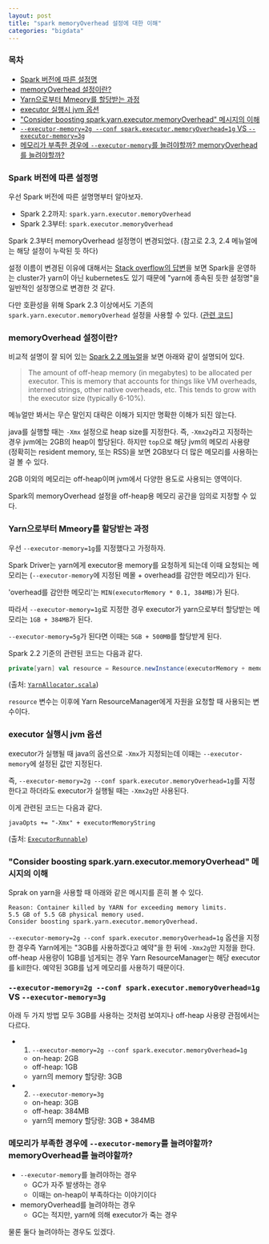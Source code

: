 ```yaml
---
layout: post
title: "spark memoryOverhead 설정에 대한 이해"
categories: "bigdata"
---
```


### 목차

- [Spark 버전에 따른 설정명](#spark-버전에-따른-설정명)
- [memoryOverhead 설정이란?](#memoryoverhead-설정이란)
- [Yarn으로부터 Mmeory를 할당받는 과정](#yarn으로부터-mmeory를-할당받는-과정)
- [executor 실행시 jvm 옵션](#executor-실행시-jvm-옵션)
- ["Consider boosting spark.yarn.executor.memoryOverhead" 메시지의 이해](#consider-boosting-sparkyarnexecutormemoryoverhead-메시지의-이해)
- [`--executor-memory=2g --conf spark.executor.memoryOverhead=1g` VS `--executor-memory=3g`](#--executor-memory2g---conf-sparkexecutormemoryoverhead1g-vs---executor-memory3g)
- [메모리가 부족한 경우에 `--executor-memory`를 늘려야할까? memoryOverhead를 늘려야할까?](#메모리가-부족한-경우에---executor-memory를-늘려야할까-memoryoverhead를-늘려야할까)

### Spark 버전에 따른 설정명

우선 Spark 버전에 따른 설명명부터 알아보자.

- Spark 2.2까지: `spark.yarn.executor.memoryOverhead`
- Spark 2.3부터: `spark.executor.memoryOverhead`

Spark 2.3부터 memoryOverhead 설정명이 변경되었다. (참고로 2.3, 2.4 메뉴얼에는 해당 설정이 누락된 듯 하다)

설정 이름이 변경된 이유에 대해서는 [Stack overflow의 답변](https://stackoverflow.com/q/58813117/2930152)을 보면 Spark을 운영하는 cluster가 yarn이 아닌 kubernetes도 있기 때문에 "yarn에 종속된 듯한 설정명"을 일반적인 설정명으로 변경한 것 같다.

다만 호환성을 위해 Spark 2.3 이상에서도 기존의 `spark.yarn.executor.memoryOverhead` 설정을 사용할 수 있다. ([관련 코드](https://github.com/apache/spark/blob/7766fd13c9e7cb72b97fdfee224d3958fbe882a0/core/src/main/scala/org/apache/spark/SparkConf.scala#L684-L685)]

### memoryOverhead 설정이란?

비교적 설명이 잘 되어 있는 [Spark 2.2 메뉴얼](https://spark.apache.org/docs/2.2.0/running-on-yarn.html#spark-properties)을 보면 아래와 같이 설명되어 있다.

> The amount of off-heap memory (in megabytes) to be allocated per executor. This is memory that accounts for things like VM overheads, interned strings, other native overheads, etc. This tends to grow with the executor size (typically 6-10%).

메뉴얼만 봐서는 무슨 말인지 대략은 이해가 되지만 명확한 이해가 되진 않는다.

java를 실행할 때는 `-Xmx` 설정으로 heap size를 지정한다. 즉, `-Xmx2g`라고 지정하는 경우 jvm에는 2GB의 heap이 할당된다. 하지만 `top`으로 해당 jvm의 메모리 사용량 (정확히는 resident memory, 또는 RSS)을 보면 2GB보다 더 많은 메모리를 사용하는 걸 볼 수 있다.

2GB 이외의 메모리는 off-heap이며 jvm에서 다양한 용도로 사용되는 영역이다.

Spark의 memoryOverhead 설정을 off-heap용 메모리 공간을 임의로 지정할 수 있다.

### Yarn으로부터 Mmeory를 할당받는 과정

우선 `--executor-memory=1g`를 지정했다고 가정하자.

Spark Driver는 yarn에게 executor용 memory를 요청하게 되는데 이때 요청되는 메모리는 (`--executor-memory`에 지정된 메몰 + overhead를 감안한 메모리)가 된다.

'overhead를 감안한 메모리'는 `MIN(executorMemory * 0.1, 384MB)`가 된다.

따라서 `--executor-memory=1g`로 지정한 경우 executor가 yarn으로부터 할당받는 메모리는 `1GB + 384MB`가 된다.

`--executor-memory=5g`가 된다면 이때는 `5GB + 500MB`를 할당받게 된다.

Spark 2.2 기준의 관련된 코드는 다음과 같다.

```scala
private[yarn] val resource = Resource.newInstance(executorMemory + memoryOverhead, executorCores)
```

(출처: [`YarnAllocator.scala`](https://github.com/apache/spark/blob/branch-2.2/resource-managers/yarn/src/main/scala/org/apache/spark/deploy/yarn/YarnAllocator.scala#L140))

`resource` 변수는 이후에 Yarn ResourceManager에게 자원을 요청할 때 사용되는 변수이다.

### executor 실행시 jvm 옵션

executor가 실행될 때 java의 옵션으로 `-Xmx`가 지정되는데 이때는 `--executor-memory`에 설정된 값만 지정된다.

즉, `--executor-memory=2g --conf spark.executor.memoryOverhead=1g`를 지정한다고 하더라도 executor가 실행될 때는 `-Xmx2g`만 사용된다.

이게 관련된 코드는 다음과 같다.

```
javaOpts += "-Xmx" + executorMemoryString
```

(출처: [`ExecutorRunnable`](https://github.com/apache/spark/blob/branch-2.2/resource-managers/yarn/src/main/scala/org/apache/spark/deploy/yarn/ExecutorRunnable.scala#L140))

### "Consider boosting spark.yarn.executor.memoryOverhead" 메시지의 이해

Sprak on yarn을 사용할 때 아래와 같은 메시지를 흔히 볼 수 있다.

```
Reason: Container killed by YARN for exceeding memory limits.
5.5 GB of 5.5 GB physical memory used.
Consider boosting spark.yarn.executor.memoryOverhead.
```

`--executor-memory=2g --conf spark.executor.memoryOverhead=1g` 옵션을 지정한 경우즉 Yarn에게는 "3GB를 사용하겠다고 예약"을 한 뒤에 `-Xmx2g`만 지정을 한다. off-heap 사용량이 1GB를 넘게되는 경우 Yarn ResourceManager는 해당 executor를 kill한다. 예약된 3GB를 넘게 메모리를 사용하기 때문이다.


### `--executor-memory=2g --conf spark.executor.memoryOverhead=1g` VS `--executor-memory=3g`

아래 두 가지 방법 모두 3GB를 사용하는 것처럼 보여지나 off-heap 사용량 관점에서는 다르다.

- 1) `--executor-memory=2g --conf spark.executor.memoryOverhead=1g`
    - on-heap: 2GB
    - off-heap: 1GB
    - yarn의 memory 할당량: 3GB
- 2) `--executor-memory=3g`
    - on-heap: 3GB
    - off-heap: 384MB
    - yarn의 memory 할당량: 3GB + 384MB

### 메모리가 부족한 경우에 `--executor-memory`를 늘려야할까? memoryOverhead를 늘려야할까?

- `--executor-memory`를 늘려야하는 경우
    - GC가 자주 발생하는 경우
    - 이때는 on-heap이 부족하다는 이야기이다
- memoryOverhead를 늘려야하는 경우
    - GC는 적지만, yarn에 의해 executor가 죽는 경우

물론 둘다 늘려야하는 경우도 있겠다.
